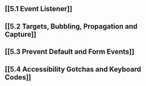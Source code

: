 ## [[5.1 Event Listener]]

## [[5.2 Targets, Bubbling, Propagation and Capture]]

## [[5.3 Prevent Default and Form Events]]

## [[5.4 Accessibility Gotchas and Keyboard Codes]]

